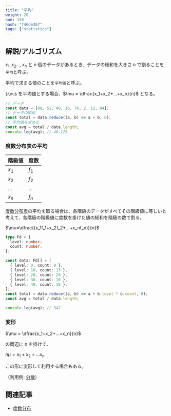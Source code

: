 ```yaml
---
title: "平均"
weight: 20
num: 198
hash: "f46de367"
tags: ["statistics"]
---
```


## 解説/アルゴリズム

$x_1,x_2...,x_n$ と n 個のデータがあるとき、データの総和を大きさ n で割ることを`平均`と呼ぶ。

平均で求まる値のことを`平均値`と呼ぶ。

`$\mu$` を平均値とする場合、$\mu = \dfrac{x_1+x_2+...+x_n}{n}$ となる。

```typescript
// データ
const data = [88, 51, 40, 16, 76, 2, 12, 84];
// データの総和
const total = data.reduce((a, b) => a + b, 0);
// 平均値を求める
const avg = total / data.length;
console.log(avg); // 46.125
```

### 度数分布表の平均

| 階級値 | 度数  |
| :----- | :---- |
| $x_1$  | $f_1$ |
| $x_2$  | $f_2$ |
| ...    | ...   |
| $x_n$  | $f_n$ |

[度数分布表](/a6c8d450)の平均を取る場合は、各階級のデータがすべてその階級値に等しいと考えて、各階級の階級値に度数を掛けた値の総和を階級の数で割る。

$\mu=\dfrac{(x_1f_1+x_2f_2+...+x_nf_n)}{n}$

```typescript
type Fd = {
  level: number;
  count: number;
};

const data: Fd[] = [
  { level: 0, count: 0 },
  { level: 10, count: 13 },
  { level: 20, count: 28 },
  { level: 30, count: 10 },
  { level: 40, count: 18 },
];
const total = data.reduce((a, b) => a + b.level * b.count, 0);
const avg = total / data.length;

console.log(avg); // 342
```

### 変形

$\mu = \dfrac{x_1+x_2+...+x_n}{n}$

の両辺に n を掛けて、

$n \mu = x_1+x_2+...x_n$

この形に変形して利用する場合もある。

（利用例: [分散](/ff9280ae)）

## 関連記事

- [度数分布](/a6c8d450)
